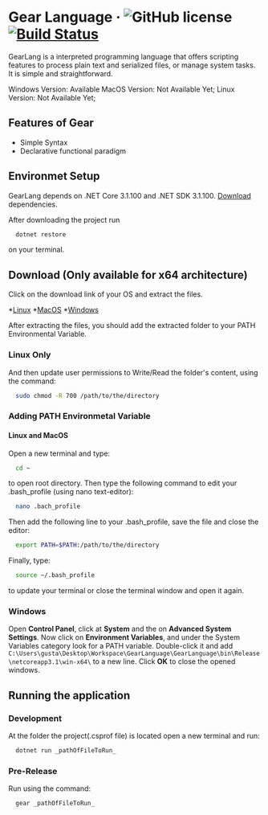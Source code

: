 # Gear Language · ![GitHub license](https://img.shields.io/badge/license-MIT-brightgreen.svg) [![Build Status](https://travis-ci.com/kimon0202/GearLanguage.svg?branch=master)](https://travis-ci.com/kimon0202/GearLanguage)

GearLang is a interpreted programming language that offers scripting features to process plain text and serialized files, or manage system tasks. It is simple and straightforward.

Windows Version: Available
MacOS Version: Not Available Yet;
Linux Version: Not Available Yet;

## Features of Gear

* Simple Syntax
* Declarative functional paradigm

## Environmet Setup

GearLang depends on .NET Core 3.1.100 and .NET SDK 3.1.100. [Download](https://dotnet.microsoft.com/download) dependencies.

After downloading the project run

``` bash
  dotnet restore
```

on your terminal.

## Download (Only available for x64 architecture)

Click on the download link of your OS and extract the files.

*[Linux](https://github.com/kimon0202/GearLanguage/releases/download/alpha-1.0.0/linux-x64.rar)
*[MacOS](https://github.com/kimon0202/GearLanguage/releases/download/alpha-1.0.0/osx-x64.rar)
*[Windows](https://github.com/kimon0202/GearLanguage/releases/download/alpha-1.0.0/win-x64.rar)

After extracting the files, you should add the extracted folder to your PATH Environmental Variable.

### Linux Only

And then update user permissions to Write/Read the folder's content, using the command:
``` bash
  sudo chmod -R 700 /path/to/the/directory
```

### Adding PATH Environmetal Variable

#### Linux and MacOS

Open a new terminal and type:

``` bash
  cd ~
```

to open root directory. Then type the following command to edit your .bash_profile (using nano text-editor):

``` bash
  nano .bach_profile
```

Then add the following line to your .bash_profile, save the file and close the editor:

``` bash
  export PATH=$PATH:/path/to/the/directory
```

Finally, type:

``` bash
  source ~/.bash_profile
```
to update your terminal or close the terminal window and open it again.

### Windows

Open **Control Panel**, click at **System** and the on **Advanced System Settings**. Now click on **Environment Variables**, and under the System Variables category look for a PATH variable. Double-click it and add ```C:\Users\gusta\Desktop\Workspace\GearLanguage\GearLanguage\bin\Release\netcoreapp3.1\win-x64\``` to a new line. Click **OK** to close the opened windows.

## Running the application

### Development

At the folder the project(.csprof file) is located open a new terminal and run:

``` bash
  dotnet run _pathOfFileToRun_
```

### Pre-Release

Run using the command: 

``` bash
  gear _pathOfFileToRun_
```
